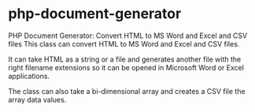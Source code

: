 # php-document-generator
PHP Document Generator: Convert HTML to MS Word and Excel and CSV files
This class can convert HTML to MS Word and Excel and CSV files.

It can take HTML as a string or a file and generates another file with the right filename extensions so it can be opened in Microsoft Word or Excel applications.

The class can also take a bi-dimensional array and creates a CSV file the array data values.

